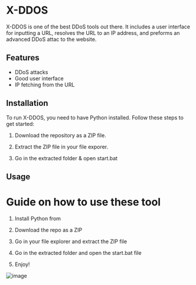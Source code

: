 # X-DDOS 
  
X-DDOS is one of the best DDoS tools out there. It includes a user interface for inputting a URL,  resolves the URL to an IP address, and preforms an advanced DDoS attac to the website.

## Features

- DDoS attacks 
- Good user interface
- IP fetching from the URL

## Installation

To run X-DDOS, you need to have Python installed. Follow these steps to get started:

1. Download the repository as a ZIP file. 

2. Extract the ZIP file in your file exporer. 

3. Go in the extracted folder & open start.bat 
 
## Usage 

# Guide on how to use these tool 

1. Install Python from

2. Download the repo as a ZIP 

3. Go in your file explorer and extract the ZIP file

4. Go in the extracted folder and open the start.bat file
 
5. Enjoy!


![image](https://github.com/user-attachments/assets/cb09b2d8-c4b5-41c0-804d-cd7d8b0c30df) 